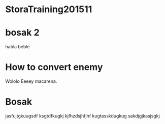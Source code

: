 # StoraTraining201511

# bosak 2
habla
beble
# How to convert enemy
Wololo
Eeeey macarena.

# Bosak
jasfujtgkuugsdf
ksgtdfkugkj
kjfhzdsjhfjhf
kugtasskdugkug
sakdjgjkasjsgkj
